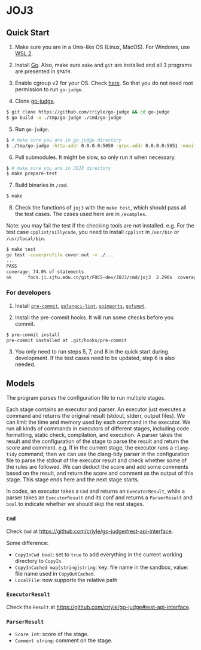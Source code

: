 # JOJ3

## Quick Start

1. Make sure you are in a Unix-like OS (Linux, MacOS). For Windows, use [WSL 2](https://learn.microsoft.com/en-us/windows/wsl/install).

2. Install [Go](https://go.dev/doc/install). Also, make sure `make` and `git` are installed and all 3 programs are presented in `$PATH`.

3. Enable cgroup v2 for your OS. Check [here](https://stackoverflow.com/a/73376219/13724598). So that you do not need root permission to run `go-judge`.

4. Clone [go-judge](https://github.com/criyle/go-judge).
```bash
$ git clone https://github.com/criyle/go-judge && cd go-judge
$ go build -o ./tmp/go-judge ./cmd/go-judge
```

5. Run `go-judge`.
```bash
$ # make sure you are in go-judge directory
$ ./tmp/go-judge -http-addr 0.0.0.0:5050 -grpc-addr 0.0.0.0:5051 -monitor-addr 0.0.0.0:5052 -enable-grpc -enable-debug -enable-metrics
```

6. Pull submodules. It might be slow, so only run it when necessary.

```bash
$ # make sure you are in JOJ3 directory
$ make prepare-test
```

7. Build binaries in `/cmd`.

```bash
$ make
```

8. Check the functions of `joj3` with the `make test`, which should pass all the test cases. The cases used here are in `/examples`.

Note: you may fail the test if the checking tools are not installed. e.g. For the test case `cpplint/sillycode`, you need to install `cpplint` in `/usr/bin` or `/usr/local/bin`.

```bash
$ make test
go test -coverprofile cover.out -v ./...
...
PASS
coverage: 74.0% of statements
ok      focs.ji.sjtu.edu.cn/git/FOCS-dev/JOJ3/cmd/joj3  2.290s  coverage: 74.0% of statements
```

### For developers

1. Install [`pre-commit`](https://pre-commit.com/), [`golangci-lint`](https://golangci-lint.run), [`goimports`](https://golang.org/x/tools/cmd/goimports), [`gofumpt`](https://github.com/mvdan/gofumpt).

2. Install the pre-commit hooks. It will run some checks before you commit.
```bash
$ pre-commit install
pre-commit installed at .git/hooks/pre-commit
```

3. You only need to run steps 5, 7, and 8 in the quick start during development. If the test cases need to be updated, step 6 is also needed.

## Models

The program parses the configuration file to run multiple stages.

Each stage contains an executor and parser. An executor just executes a command and returns the original result (stdout, stderr, output files). We can limit the time and memory used by each command in the executor. We run all kinds of commands in executors of different stages, including code formatting, static check, compilation, and execution. A parser takes the result and the configuration of the stage to parse the result and return the score and comment. e.g. If in the current stage, the executor runs a `clang-tidy` command, then we can use the clang-tidy parser in the configuration file to parse the stdout of the executor result and check whether some of the rules are followed. We can deduct the score and add some comments based on the result, and return the score and comment as the output of this stage. This stage ends here and the next stage starts.

In codes, an executor takes a `Cmd` and returns an `ExecutorResult`, while a parser takes an `ExecutorResult` and its conf and returns a `ParserResult` and `bool` to indicate whether we should skip the rest stages.

### `Cmd`

Check `Cmd` at <https://github.com/criyle/go-judge#rest-api-interface>.

Some difference:

-   `CopyInCwd bool`: set to `true` to add everything in the current working directory to `CopyIn`.
-   `CopyInCached map[string]string`: key: file name in the sandbox, value: file name used in `CopyOutCached`.
-   `LocalFile`: now supports the relative path

### `ExecutorResult`

Check the `Result` at <https://github.com/criyle/go-judge#rest-api-interface>.

### `ParserResult`

-   `Score int`: score of the stage.
-   `Comment string`: comment on the stage.
